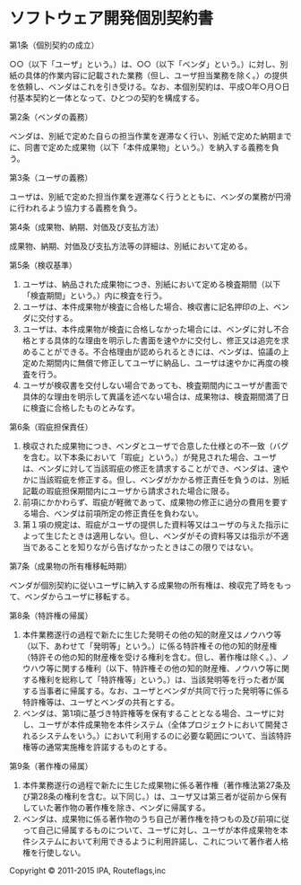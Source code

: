 # ソフトウェア開発個別契約書

第1条（個別契約の成立）

○○（以下「ユーザ」という。）は、○○（以下「ベンダ」という。）に対し、別紙の具体的作業内容に記載された業務（但し、ユーザ担当業務を除く。）の提供を依頼し、ベンダはこれを引き受ける。なお、本個別契約は、平成○年○月○日付基本契約と一体となって、ひとつの契約を構成する。

第2条（ベンダの義務）

ベンダは、別紙で定めた自らの担当作業を遅滞なく行い、別紙で定めた納期までに、同書で定めた成果物（以下「本件成果物」という。）を納入する義務を負う。

第3条（ユーザの義務）

ユーザは、別紙で定めた担当作業を遅滞なく行うとともに、ベンダの業務が円滑に行われるよう協力する義務を負う。

第4条（成果物、納期、対価及び支払方法）

成果物、納期、対価及び支払方法等の詳細は、別紙において定める。

第5条（検収基準）
  1. ユーザは、納品された成果物につき、別紙において定める検査期間（以下「検査期間」という。）内に検査を行う。
  1. ユーザは、本件成果物が検査に合格した場合、検収書に記名押印の上、ベンダに交付する。
  1. ユーザは、本件成果物が検査に合格しなかった場合には、ベンダに対し不合格とする具体的な理由を明示した書面を速やかに交付し、修正又は追完を求めることができる。不合格理由が認められるときには、ベンダは、協議の上定めた期間内に無償で修正してユーザに納品し、ユーザは速やかに再度の検査を行う。
  1. ユーザが検収書を交付しない場合であっても、検査期間内にユーザが書面で具体的な理由を明示して異議を述べない場合は、成果物は、検査期間満了日に検査に合格したものとみなす。

第6条（瑕疵担保責任）
  1. 検収された成果物につき、ベンダとユーザで合意した仕様との不一致（バグを含む。以下本条において「瑕疵」という。）が発見された場合、ユーザは、ベンダに対して当該瑕疵の修正を請求することができ、ベンダは、速やかに当該瑕疵を修正する。但し、ベンダがかかる修正責任を負うのは、別紙記載の瑕疵担保期間内にユーザから請求された場合に限る。
  1. 前項にかかわらず、瑕疵が軽微であって、成果物の修正に過分の費用を要する場合、ベンダは前項所定の修正責任を負わない。
  1. 第１項の規定は、瑕疵がユーザの提供した資料等又はユーザの与えた指示によって生じたときは適用しない。但し、ベンダがその資料等又は指示が不適当であることを知りながら告げなかったときはこの限りではない。

第7条（成果物の所有権移転時期）

ベンダが個別契約に従いユーザに納入する成果物の所有権は、検収完了時をもって、ベンダからユーザに移転する。

第8条（特許権の帰属）
  1. 本件業務遂行の過程で新たに生じた発明その他の知的財産又はノウハウ等（以下、あわせて「発明等」という。）に係る特許権その他の知的財産権（特許その他の知的財産権を受ける権利を含む。但し、著作権は除く。）、ノウハウ等に関する権利（以下、特許権その他の知的財産権、ノウハウ等に関する権利を総称して「特許権等」という。）は、当該発明等を行った者が属する当事者に帰属する。なお、ユーザとベンダが共同で行った発明等に係る特許権等は、ユーザとベンダの共有とする。
  1. ベンダは、第1項に基づき特許権等を保有することとなる場合、ユーザに対し、ユーザが本件成果物を本件システム（全体プロジェクトにおいて開発されるシステムをいう。）において利用するのに必要な範囲について、当該特許権等の通常実施権を許諾するものとする。

第9条（著作権の帰属）
  1. 本件業務遂行の過程で新たに生じた成果物に係る著作権（著作権法第27条及び第28条の権利を含む。以下同じ。）は、ユーザ又は第三者が従前から保有していた著作物の著作権を除き、ベンダに帰属する。
  1. ベンダは、成果物に係る著作物のうち自己が著作権を持つもの及び前項に従って自己に帰属するものについて、ユーザに対し、ユーザが本件成果物を本件システムにおいて利用できるように利用許諾し、これについて著作者人格権を行使しない。

Copyright © 2011-2015 IPA, Routeflags,inc
